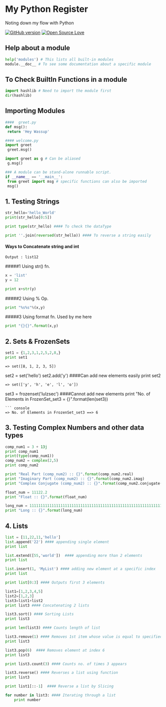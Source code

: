 # My Python Register
Noting down my flow with Python

[![GitHub version](https://badge.fury.io/gh/boennemann%2Fbadges.svg)](http://badge.fury.io/gh/boennemann%2Fbadges)
[![Open Source Love](https://badges.frapsoft.com/os/v2/open-source.svg?v=102)](https://github.com/ellerbrock/open-source-badge/)


## Help about a module
``` python
help('modules') # This lists all built-in modules
module.__doc__ # To see some documentation about a specific module
```
## To Check BuiltIn Functions in a module
``` python
import hashlib # Need to import the module first
dir(hashlib)
```
## Importing Modules
``` python
####  greet.py
def msg():
 return 'Hey Wassup'

#### welcome.py
import greet
 greet.msg()

import greet as g # Can be aliased
 g.msg() 

### A module can be stand-alone runnable script.
if __name__ == '__main__':
 from greet import msg # specific functions can also be imported
 msg()
```
## 1. Testing Strings
``` python
str_hello='hello_World'
print(str_hello[0:5])

print type(str_hello) #### To check the dataType

print ''.join(reversed(str_hello)) #### To reverse a string easily
```
#### Ways to Concatenate string and int 
``` console
Output : list12
```

#####1 Using str() fn.
``` python
x = 'list'
y = 12

print x+str(y)
```
#####2 Using % Op.
``` python
print "%s%s"%(x,y)
```
#####3 Using format fn. Used by me here
``` python
print "{}{}".format(x,y)
```

## 2. Sets & FrozenSets
``` python
set1 = {1,2,3,1,2,5,2,8,}
print set1
```
``` console
=> set([8, 1, 2, 3, 5])
```
set2 = set('hello')
set2.add('y') ####Can add new elements easily
print set2
``` console
=> set(['y', 'h', 'e', 'l', 'o'])
```
set3 = frozenset('lulzsec') ####Cannot add new elements
print "No. of Elements in FrozenSet_set3 = {}".format(len(set3))
```
``` console
=> No. of Elements in FrozenSet_set3 ==> 6
```

## 3. Testing Complex Numbers and other data types
``` python
comp_num1 = 3 + 13j
print comp_num1
print(type(comp_num1))
comp_num2 = complex(2,5)
print comp_num2

print "Real Part (comp_num2) :: {}".format(comp_num2.real)
print "Imaginary Part (comp_num2) :: {}".format(comp_num2.imag)
print "Complex Conjugate (comp_num2) :: {}".format(comp_num2.conjugate())

float_num = 11122.2
print "Float :: {}".format(float_num)

long_num = 111111111111111111111111111111111111111111111111111111111111111111111111111111111111111111111L
print "Long :: {}".format(long_num)
```
## 4. Lists
``` python
list = [11,22,11,'hello']
list.append('22') #### appending single element
print list

list.extend([55,'world'])  #### appending more than 2 elements
print list

list.insert(1, 'MyList') #### adding new element at a specific index
print list

print list[0:3] #### Outputs first 3 elements

list1=[1,2,3,4,5]
list2=[1,2,3]
list3=list1+list2
print list3 #### Concatenating 2 lists

list3.sort() #### Sorting Lists
print list3

print len(list3) #### Counts length of list

list3.remove(1) #### Removes 1st item whose value is equal to specified
print list3

list3.pop(6)  #### Removes element at index 6
print list3

print list3.count(3) #### Counts no. of times 3 appears

list3.reverse() #### Reverses a list using function
print list3

print list1[::-1]  #### Reverse a list by Slicing

for number in list3: #### Iterating through a list
	print number

```
